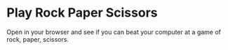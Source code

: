 # Play Rock Paper Scissors

Open in your browser and see if you can beat your computer at a game of rock, paper, scissors.
